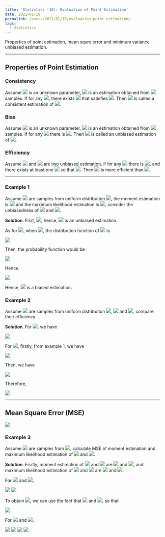 ```yaml
---
title: 'Statistics [10]: Evaluation of Point Estimation'
date: 2021-01-10
permalink: /posts/2021/01/10/evaluation-point-estimation/
tags:
  - Statistics
---
```


Properties of point estimation, mean squre error and minimum variance unbiased estimation.

---
## Properties of Point Estimation
### Consistency
Assume <img src="https://render.githubusercontent.com/render/math?math=\theta\in\Theta"> is an unknown parameter, <img src="https://render.githubusercontent.com/render/math?math=\hat{\theta}_n=\hat{\theta}_n(x_1,x_2,...,x_n)"> is an estimation obtained from <img src="https://render.githubusercontent.com/render/math?math=n"> samples. If for any <img src="https://render.githubusercontent.com/render/math?math=\varepsilon > 0">, there exists <img src="https://render.githubusercontent.com/render/math?math=n"> that satisfies <img src="https://render.githubusercontent.com/render/math?math={\displaystyle \lim_{n\to\infty}P(|\hat{\theta}-\theta| > \varepsilon) = 0}">. Then <img src="https://render.githubusercontent.com/render/math?math=\hat{\theta}"> is called a consistent estimation of <img src="https://render.githubusercontent.com/render/math?math=\theta">.

### Bias
Assume <img src="https://render.githubusercontent.com/render/math?math=\theta\in\Theta"> is an unknown parameter, <img src="https://render.githubusercontent.com/render/math?math=\hat{\theta}_n=\hat{\theta}_n(x_1,x_2,...,x_n)"> is an estimation obtained from <img src="https://render.githubusercontent.com/render/math?math=n"> samples. If for any <img src="https://render.githubusercontent.com/render/math?math=\theta\in\Theta"> there is <img src="https://render.githubusercontent.com/render/math?math=E(\hat{\theta})=\theta">. Then <img src="https://render.githubusercontent.com/render/math?math=\hat{\theta}"> is called an unbiased estimation of <img src="https://render.githubusercontent.com/render/math?math=\theta">.

### Efficiency
Assume <img src="https://render.githubusercontent.com/render/math?math=\hat{\theta}_1"> and <img src="https://render.githubusercontent.com/render/math?math=\hat{\theta}_2"> are two unbiased estimation. if for any <img src="https://render.githubusercontent.com/render/math?math=\theta\in\Theta"> there is <img src="https://render.githubusercontent.com/render/math?math=var(\hat{\theta}_1) \leq var(\hat{\theta}_2)">, and there exists at least one <img src="https://render.githubusercontent.com/render/math?math=\theta\in\Theta"> so that <img src="https://render.githubusercontent.com/render/math?math=var(\hat{\theta}_1) < var(\hat{\theta}_2)">. Then <img src="https://render.githubusercontent.com/render/math?math=var(\hat{\theta}_1)"> is more efficient than <img src="https://render.githubusercontent.com/render/math?math=var(\hat{\theta}_2)">.

---
### Example 1
Assume <img src="https://render.githubusercontent.com/render/math?math=X_1,X_2,...,X_n"> are samples from uniform distribution <img src="https://render.githubusercontent.com/render/math?math=U(0,\theta)">, the moment estimation is <img src="https://render.githubusercontent.com/render/math?math=\hat{\theta}=2\bar{X}"> and the maximum likelihood estimation is <img src="https://render.githubusercontent.com/render/math?math=\tilde{\theta}={\displaystyle \max_{1\leq k\leq n} X_k}">, consider the unbiasedness of <img src="https://render.githubusercontent.com/render/math?math=\hat{\theta}"> and <img src="https://render.githubusercontent.com/render/math?math=\tilde{\theta}">.

__Solution__. Fisrt, <img src="https://render.githubusercontent.com/render/math?math=E(\hat{\theta}) = E(2\bar{X}) = 2\times\dfrac{\theta}{2} \theta">, hence, <img src="https://render.githubusercontent.com/render/math?math=\hat{\theta}"> is an unbiased estimation.

As for <img src="https://render.githubusercontent.com/render/math?math=\tilde{\theta}">, when <img src="https://render.githubusercontent.com/render/math?math=0\leq y \leq \theta">, the distribution function of <img src="https://render.githubusercontent.com/render/math?math=y"> is 

<img src="https://render.githubusercontent.com/render/math?math=F_{\tilde{\theta}}(y) = P(\tilde{\theta}\leq y) = {\displaystyle P( \max_{1\leq k\leq n} X_k\leq y) = \prod_{k=1}^n P(X_k\leq y) = \left(\dfrac{y}{\theta}\right)^n}">

Then, the probability function would be

<img src="https://render.githubusercontent.com/render/math?math=f_{\tilde{\theta}}(y) = {\displaystyle \dfrac{n}{\theta^n}y^{n-1}}">

Hence, 

<img src="https://render.githubusercontent.com/render/math?math=E(\tilde{\theta}) = {\displaystyle \int_{-\infty}^\infty yf_{\tilde{\theta}}(y)dy = \int_{0}^yy\dfrac{n}{\theta^n}y^{n-1}dy} = \dfrac{n}{n%2B1}\theta">

Hence, <img src="https://render.githubusercontent.com/render/math?math=\tilde{\theta}"> is a biased estimation.

### Example 2
Assume <img src="https://render.githubusercontent.com/render/math?math=X_1,X_2,...,X_n"> are samples from uniform distribution <img src="https://render.githubusercontent.com/render/math?math=U(0,\theta)">, <img src="https://render.githubusercontent.com/render/math?math=\hat{\theta}_1=2\bar{X}"> and <img src="https://render.githubusercontent.com/render/math?math=\hat{\theta}_2={\displaystyle \dfrac{n%2B1}{n} \max_{1\leq k\leq n} X_k}">, compare their efficiency.

__Solution__. For <img src="https://render.githubusercontent.com/render/math?math=\hat{\theta}_1">, we have

<img src="https://render.githubusercontent.com/render/math?math=var(\hat{\theta}_1) = var(2\bar{X}) = 4var(\bar{X}) = 4\cdot\dfrac{\theta^2}{12n} = \dfrac{\theta^2}{3n}">

For <img src="https://render.githubusercontent.com/render/math?math=\hat{\theta}_2">, firstly, from example 1, we have

<img src="https://render.githubusercontent.com/render/math?math=E(\tilde{\theta}^2) = {\displaystyle \int_{0}^{\theta}y^2f_{\tilde{\theta}}(y)dy = \int_{0}^\theta y^2\dfrac{n}{\theta^n}y^{n-1}dy = \dfrac{n}{n%2B2}\theta^2}">

Then, we have

<img src="https://render.githubusercontent.com/render/math?math=var(\tilde{\theta}) = E(\tilde{\theta}^2) - E^2(\tilde{\theta}) = \dfrac{n}{n%2B2}\theta^2-\dfrac{n^2}{(n%2B 1)^2\theta^2} = \dfrac{n}{(n%2B1)^2(n%2B 2)}\theta^2">

Therefore, 

<img src="https://render.githubusercontent.com/render/math?math=var(\hat{\theta}_2) = \dfrac{(n%2B1)^2}{n^2}var(\tilde{\theta}) = \dfrac{1}{n(n%2B2)}\theta^2">

---
## Mean Square Error (MSE)

<img src="https://render.githubusercontent.com/render/math?math=E((\hat{\theta}-\theta)^2) = E\left([\hat{\theta} - E(\hat{\theta})] + [E(\hat{\theta}) - \theta]^2\right) = var(\hat{\theta}) + (E(\hat{\theta}) - \theta)^2">

### Example 3
Assume <img src="https://render.githubusercontent.com/render/math?math=X1, x_2, ..., X_n"> are samples from <img src="https://render.githubusercontent.com/render/math?math=N(\mu,\sigma^2)">, calculate MSE of moment estimation and maximum likelihood estimation of <img src="https://render.githubusercontent.com/render/math?math=\mu"> and <img src="https://render.githubusercontent.com/render/math?math=\sigma^2">.

__Solution__. Fisrtly, moment estimation of <img src="https://render.githubusercontent.com/render/math?math=\mu"> and <img src="https://render.githubusercontent.com/render/math?math=\sigma^2"> are <img src="https://render.githubusercontent.com/render/math?math=\bar{\mu}=\bar{X}"> and <img src="https://render.githubusercontent.com/render/math?math=\bar{\sigma}^2=S^2">, and maximum likelihood estimation of <img src="https://render.githubusercontent.com/render/math?math=\mu"> and <img src="https://render.githubusercontent.com/render/math?math=\sigma^2"> are <img src="https://render.githubusercontent.com/render/math?math=\hat{\mu} = \bar{X}"> and <img src="https://render.githubusercontent.com/render/math?math=\hat{\sigma}^2={\displaystyle \dfrac{1}{n}\sum_{i=1}^n(X_i-\bar{X})^2}">. 

For <img src="https://render.githubusercontent.com/render/math?math=\bar{\mu}"> and <img src="https://render.githubusercontent.com/render/math?math=\bar{\sigma}^2">, 

<img src="https://render.githubusercontent.com/render/math?math=E((\bar{\mu} - \mu)^2) = E((\bar{X} - \mu)^2) = var(\bar{X}) = \dfrac{\sigma^2}{n}">

<img src="https://render.githubusercontent.com/render/math?math=E((\bar{\sigma}^2 - \sigma^2)^2) = E((S^2 - \sigma^2)^2) = var(S^2)">

To obtain <img src="https://render.githubusercontent.com/render/math?math=var(S^2)">, we can use the fact that <img src="https://render.githubusercontent.com/render/math?math=\dfrac{(n-1)s^2}{\sigma^2}\sim \chi^2(n-1)"> and <img src="https://render.githubusercontent.com/render/math?math=var(\chi^2(n-1))=2(n-1)">, so that 

<img src="https://render.githubusercontent.com/render/math?math=var(S^2) = \dfrac{\sigma^4}{(n-1)^2}\cdot 2(n-1) = \dfrac{2\sigma^4}{n-1}">

For <img src="https://render.githubusercontent.com/render/math?math=\hat{\mu}"> and <img src="https://render.githubusercontent.com/render/math?math=\hat{\sigma}^2=\dfrac{n-1}{n}S^2">,

<img src="https://render.githubusercontent.com/render/math?math=E((\hat{\mu} - \mu)^2) = E((\bar{X} - \mu)^2) = var(\bar{X}) = \dfrac{\sigma^2}{n}">

<img src="https://render.githubusercontent.com/render/math?math=E((\hat{\sigma}^2 - \sigma^2)^2) = E((\dfrac{n-1}{n}S^2 - \sigma^2)^2) = E\left(\left(\dfrac{n-1}{n}(S^2-\sigma^2)-\dfrac{1}{n}\sigma^2\right)\right)">

<img src="https://render.githubusercontent.com/render/math?math=\left(\dfrac{n-1}{n}\right)^2E\left((S^2-\sigma^2)^2\right) - 2E\left(\dfrac{n-1}{n}(S^2-\sigma^2)\cdot \dfrac{1}{n}\sigma^2\right) %2B \dfrac{1}{n^2}\sigma^4">

<img src="https://render.githubusercontent.com/render/math?math=\left(\dfrac{n-1}{n}\right)^2 var(S^2) %2B \dfrac{1}{n^2}\sigma^4 = \left(\dfrac{n-1}{n}\right)^2 \dfrac{2\sigma^4}{n-1} %2B \dfrac{1}{n^2}\sigma^4 = \dfrac{2n-1}{n^2}\sigma^4 ">




